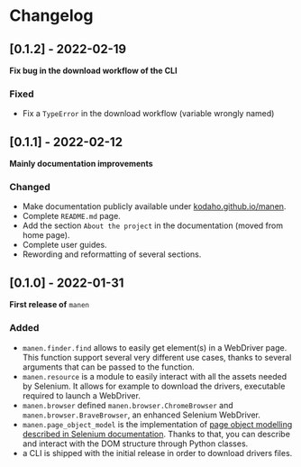 # Changelog

## [0.1.2] - 2022-02-19

**Fix bug in the download workflow of the CLI**

### Fixed

- Fix a `TypeError` in the download workflow (variable wrongly named)


## [0.1.1] - 2022-02-12

**Mainly documentation improvements**

### Changed

- Make documentation publicly available under
  [kodaho.github.io/manen](<https://kodaho.github.io/manen/>).
- Complete `README.md` page.
- Add the section `About the project` in the documentation (moved from home page).
- Complete user guides.
- Rewording and reformatting of several sections.


## [0.1.0] - 2022-01-31

**First release of** `manen`

### Added

- `manen.finder.find` allows to easily get element(s) in a WebDriver
  page. This function support several very different use cases, thanks to several
  arguments that can be passed to the function.
- `manen.resource` is a module to easily interact with all the assets
  needed by Selenium. It allows for example to download the drivers, executable
  required to launch a WebDriver.
- `manen.browser` defined `manen.browser.ChromeBrowser`
  and `manen.browser.BraveBrowser`, an enhanced Selenium WebDriver.
- `manen.page_object_model` is the implementation of [page object
  modelling described in Selenium documentation](https://www.selenium.dev/documentation/test_practices/encouraged/page_object_models/).
  Thanks to that, you can describe and interact with the DOM structure through
  Python classes.
- a CLI is shipped with the initial release in order to download
  drivers files.
